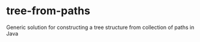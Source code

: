tree-from-paths
===============

Generic solution for constructing a tree structure from collection of  paths in Java